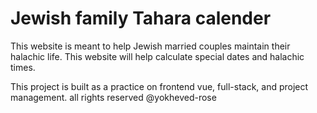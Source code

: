# Jewish family Tahara calender

This website is meant to help Jewish married couples maintain their halachic life. 
This website will help calculate special dates and halachic times. 

This project is built as a practice on frontend vue, full-stack, and project management. 
all rights reserved @yokheved-rose


